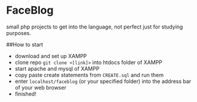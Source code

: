 # FaceBlog

small php projects to get into the language, not perfect
just for studying purposes.

##How to start
* download and set up XAMPP
* clone repo `git clone <[link]>` into htdocs folder of XAMPP
* start apache and mysql of XAMPP
* copy paste create statements from `CREATE.sql` and run them
* enter `localhost/faceblog` (or your specified folder) into the address bar of your web browser
* finished!


